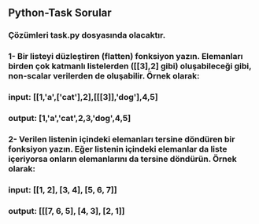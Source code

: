 ## Python-Task Sorular
### Çözümleri task.py dosyasında olacaktır.

### 1- Bir listeyi düzleştiren (flatten) fonksiyon yazın. Elemanları birden çok katmanlı listelerden ([[3],2] gibi) oluşabileceği gibi, non-scalar verilerden de oluşabilir. Örnek olarak:

### input: [[1,'a',['cat'],2],[[[3]],'dog'],4,5]

### output: [1,'a','cat',2,3,'dog',4,5]

### 2- Verilen listenin içindeki elemanları tersine döndüren bir fonksiyon yazın. Eğer listenin içindeki elemanlar da liste içeriyorsa onların elemanlarını da tersine döndürün. Örnek olarak:

### input: [[1, 2], [3, 4], [5, 6, 7]]

### output: [[[7, 6, 5], [4, 3], [2, 1]]


